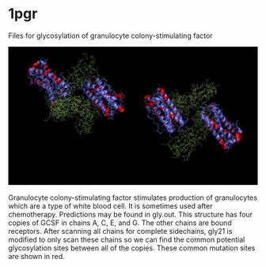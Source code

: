 # 1pgr
Files for glycosylation of granulocyte colony-stimulating factor
<p align="center">
  <img src="1pgr_gly.png" width="800"/>
</p>
Granulocyte colony-stimulating factor stimulates production of granulocytes which are a type of white blood cell. It is sometimes used after chemotherapy. Predictions may be found in gly.out. This structure has four copies of GCSF in chains A, C, E, and G. The other chains are bound receptors. After scanning all chains for complete sidechains, gly21 is modified to only scan these chains so we can find the common potential glycosylation sites between all of the copies. These common mutation sites are shown in red.
